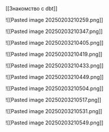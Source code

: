 [[Знакомство с dbt]]

![[Pasted image 20250203210259.png]]

![[Pasted image 20250203210347.png]]

![[Pasted image 20250203210405.png]]


![[Pasted image 20250203210419.png]]

![[Pasted image 20250203210433.png]]


![[Pasted image 20250203210449.png]]


![[Pasted image 20250203210504.png]]


![[Pasted image 20250203210517.png]]

![[Pasted image 20250203210531.png]]

![[Pasted image 20250203210549.png]]
